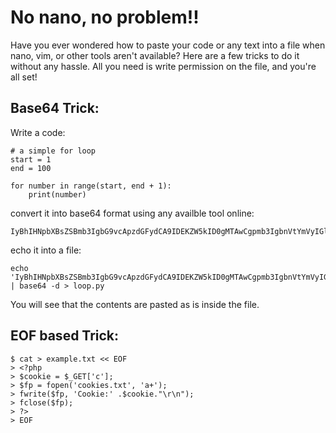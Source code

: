 # No nano, no problem!!

Have you ever wondered how to paste your code or any text into a file when nano, vim, or other tools aren't available? Here are a few tricks to do it without any hassle. All you need is write permission on the file, and you're all set!

## Base64 Trick:

Write a code:

```
# a simple for loop
start = 1
end = 100

for number in range(start, end + 1):
    print(number)
```
convert it into base64 format using any availble tool online:

```
IyBhIHNpbXBsZSBmb3IgbG9vcApzdGFydCA9IDEKZW5kID0gMTAwCgpmb3IgbnVtYmVyIGluIHJhbmdlKHN0YXJ0LCBlbmQgKyAxKToKICAgIHByaW50KG51bWJlcik=
```

echo it into a file:

```
echo 'IyBhIHNpbXBsZSBmb3IgbG9vcApzdGFydCA9IDEKZW5kID0gMTAwCgpmb3IgbnVtYmVyIGluIHJhbmdlKHN0YXJ0LCBlbmQgKyAxKToKICAgIHByaW50KG51bWJlcik='  | base64 -d > loop.py
```

You will see that the contents are pasted as is inside the file.


## EOF based Trick:

```
$ cat > example.txt << EOF
> <?php
> $cookie = $_GET['c'];
> $fp = fopen('cookies.txt', 'a+');
> fwrite($fp, 'Cookie:' .$cookie."\r\n");
> fclose($fp);
> ?>
> EOF
```
